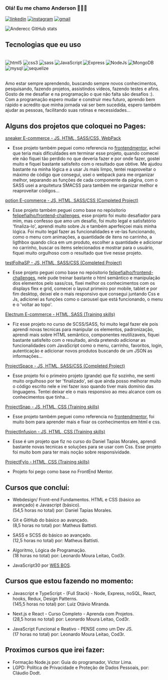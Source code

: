 

### Olá! Eu me chamo Anderson 🤘🙋‍♂️

[![linkedin](https://img.shields.io/badge/LinkedIn-0077B5?style=for-the-badge&logo=linkedin&logoColor=white)](https://www.linkedin.com/in/andersondb06/)
[![instagram](https://img.shields.io/badge/Instagram-E4405F?style=for-the-badge&logo=instagram&logoColor=white)](https://instagram.com/anderecs)
[![gmail](https://img.shields.io/badge/Gmail-D14836?style=for-the-badge&logo=gmail&logoColor=white)](mailto:andersondbl06@gmail.com)

![Anderecc GitHub stats](https://github-readme-stats.vercel.app/api?username=anderecc&show_icons=true&theme=dracula)

## Tecnologias que eu uso

<div style="display: inline-block"><br>
<img align="center" alt="html5" src="https://img.shields.io/badge/HTML5-E34F26?style=for-the-badge&logo=html5&logoColor=white" />
<img align="center" alt="css3" src="https://img.shields.io/badge/CSS3-1572B6?style=for-the-badge&logo=css3&logoColor=white" />
<img align="center" alt="sass" src="https://img.shields.io/badge/Sass-CC6699?style=for-the-badge&logo=sass&logoColor=white" />
<img align="center" alt="JavaScript" src="https://img.shields.io/badge/JavaScript-323330?style=for-the-badge&logo=javascript&logoColor=F7DF1E" />
<img align="center" alt="Express" src="https://img.shields.io/badge/Express.js-404D59?style=for-the-badge" />
<img align="center" alt="NodeJs" src="https://img.shields.io/badge/Node.js-43853D?style=for-the-badge&logo=node.js&logoColor=white" />
<img align="center" alt="MongoDB" src="https://img.shields.io/badge/MongoDB-4EA94B?style=for-the-badge&logo=mongodb&logoColor=white" />
<img align="center" alt="mysql" src="https://img.shields.io/badge/MySQL-00000F?style=for-the-badge&logo=mysql&logoColor=white" />
<img align="center" alt="sequelize" src="https://img.shields.io/badge/sequelize-323330?style=for-the-badge&logo=sequelize&logoColor=blue" />

</div></br></br>

Amo estar sempre aprendendo, buscando sempre novos conhecimentos, pesquisando, fazendo projetos, assistindos vídeos, fazendo testes e afins. Gosto de me desafiar e na programação o que não falta são desafios :). Com a programação espero mudar e construir meu futuro, aprendo bem rápido e acredito que minha jornada vai ser bem sucedida, espero também ajudar as pessoas, facilitando suas rotinas e necessidades... 

## Alguns dos projetos que coloquei no Pages:
[sneaker E-commerce - JS, HTML, SASS/CSS, WebPack](https://anderecc.github.io/sneakerE-commerce/)</br>
- Esse projeto também peguei como referencia no [frontendmentor](https://www.frontendmentor.io/challenges), achei que teria mais dificuldades em terminar esse projeto, quando comecei ele não fiquei tão perdido no que deveria fazer e por onde fazer, gostei muito e fiquei bastante satisfeito com o resultado que obtive. Me ajudou bastante na minha lógica e a usar Js mais limpo, tentei reaproveitar o máximo de código que consegui, usei o webpack para me organizar melhor, separando as funções de cada componente da página, com o SASS usei a arquitetura SMACSS para também me organizar melhor e reaproveitar códigos...

[potion E-commerce - JS, HTML, SASS/CSS (Completed Project)](https://anderecc.github.io/potionE-commerce/)</br>
- Esse projeto também peguei como base no repósitorio [felipefialho/frontend-challenges](https://github.com/felipefialho/frontend-challenges), esse projeto foi muito desafiador para mim, mas confesso que amo um desafio, foi muito legal e satisfatório 'finaliza-lo', aprendi muito sobre Js e também aperfeiçoei mais minha lógica. Foi muito legal fazer as funcionalidades e ve-las funcionando, como o menu com animações, a quantidade de itens no carrinho, a ligthbox quando clica em um produto, escolher a quantidade e adicionar no carrinho, buscar os items selecionados e mostrar para o usuário, fiquei muito orgulhoso com o resultado que tive nesse projeto.

[testFolhaSP - JS, HTML, SASS/CSS (Completed Project)](https://anderecc.github.io/testFolhaSP/)</br>
- Esse projeto peguei como base no repósitorio [felipefialho/frontend-challenges](https://github.com/felipefialho/frontend-challenges), nele pude treinar bastante o html semântico e manipulação dos elementos pelo sass/css, fixei melhor os conhecimentos com os displays flex e grid, comecei o layout primeiro por mobile, tablet e por fim desktop, deixei ele o mais responsivo que consegui juntando Css e Js, adicionei as funções como o carousel que está funcionando, o menu e o 'voltar ao topo'.

[Electrum E-commerce - HTML, SASS (Training skills)](https://anderecc.github.io/Electrum-E-Commerce/)</br>
- Fiz esse projeto no curso de SCSS/SASS, foi muito legal fazer ele pois aprendi novas tecnicas para manipular os elementos, padronização, aprendi mais sobre HTML semântico, componentes reutilizaveis, fiquei bastante satisfeito com o resultado, ainda pretendo adicionar as funcionalidades com JavaScript como o menu, carrinho, favoritos, login, autenticação e adicionar novos produtos buscando de um JSON as informações...

[ProjectSpace - JS, HTML, SASS/CSS (Completed Project)](https://anderecc.github.io/ProjectSpace/)</br>
- Esse projeto foi o primeiro projeto (grande) que fiz sozinho, me senti muito orgulhoso por ter 'finalizado', sei que ainda posso melhorar muito o código escrito nele e irei fazer isso quando tiver mais domínio das linguagens. Tentei deixar ele o mais responsivo ao meu alcance com os conhecimentos que tinha...

[ProjectSnap - JS, HTML, CSS (Training skills)](https://anderecc.github.io/ProjectSnap/)</br>
- Esse projeto também peguei como referencia no [frontendmentor](https://www.frontendmentor.io/challenges), foi muito bom para aprender mais e fixar os conhecimentos em html e css.

[ProjectInfusion - JS, HTML, CSS (Training skills)](https://anderecc.github.io/ProjectInfusion/)</br>
- Esse é um projeto que fiz no curso do Daniel Tapias Morales, aprendi bastante novas tecnicas e soluções para se usar com Css. Esse projeto foi muito bom para ter mais noção sobre responsividade.

[ProjectFylo - HTML, CSS (Training skills)](https://anderecc.github.io/fylo-html-responsive-page/)</br>
- Projeto foi pego como base no FrontEnd Mentor.



## Cursos que concluí:
- Webdesign/ Front-end Fundamentos. HTML e CSS (básico ao avançado) e Javascript (básico). <br>
(54,5 horas no total) por: Daniel Tapias Morales.

- Git e GitHub do básico ao avançado. <br>
(8,5 horas no total) por: Matheus Battisti.

- SASS e SCSS do básico ao avançado. <br>
(12,5 horas no total) por: Matheus Battisti.

- Algoritmo, Lógica de Programação.<br>
(18 horas no total) por: Leonardo Moura Leitao, Cod3r.<br>

-  JavaScript30 por [WES BOS](https://javascript30.com/).

## Cursos que estou fazendo no momento:
- Javascript e TypeScript - (Full Stack) - Node, Express, noSQL, React, hooks, Redux, Design Patterns.<br>
(145,5 horas no total) por: Luiz Otávio Miranda.

- Next.js e React - Curso Completo - Aprenda com Projetos.<br>
(28,5 horas no total) por: Leonardo Moura Leitao, Cod3r.

- JavaScript Funcional e Reativo - PENSE como um Dev JS.<br>
(17 horas no total) por: Leonardo Moura Leitao, Cod3r.



## Proximos cursos que irei fazer:
- Formação Node.js por: Guia do programador, Victor Lima.<br>
- LGPD: Política de Privacidade e Proteção de Dados Pessoais, por: Cláudio Dodt.



